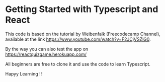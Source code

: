 # Getting Started with Typescript and React

This code is based on the tutorial by Weibenfalk (Freecodecamp Channel), available at the link https://www.youtube.com/watch?v=F2JCjVSZlG0.

By the way you can also test the app on https://reactquizgame.herokuapp.com/

All beginners are free to clone it and use the code to learn Typescript.

Hapyy Learning !!
